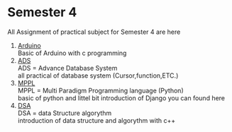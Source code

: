 # Semester 4

All Assignment of practical subject for Semester 4 are here 


1. [Arduino]()<br />
    Basic of Arduino with c programming <br />
2. [ADS]()<br />
    ADS = Advance Database System <br />
    all practical of database system (Cursor,function,ETC.) 
3. [MPPL]()<br />
    MPPL = Multi Paradigm Programming language (Python)<br />
    basic of python and littel bit introduction of Django you can found here
4. [DSA]()<br />
    DSA = data Structure algorythm<br />
    introduction of data structure and algorythm with c++ 